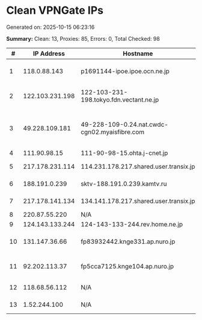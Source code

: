 # Clean VPNGate IPs
Generated on: 2025-10-15 06:23:16

**Summary:** Clean: 13, Proxies: 85, Errors: 0, Total Checked: 98

| # | IP Address | Hostname | Type | Country | Provider |
|---|------------|----------|------|---------|----------|
| 1 | 118.0.88.143 | p1691144-ipoe.ipoe.ocn.ne.jp | Business | JP | NTT Communications Corporation |
| 2 | 122.103.231.198 | 122-103-231-198.tokyo.fdn.vectant.ne.jp | Business | JP | ARTERIA Networks Corporation |
| 3 | 49.228.109.181 | 49-228-109-0.24.nat.cwdc-cgn02.myaisfibre.com | Residential | TH | ADVANCED WIRELESS NETWORK COMPANY LIMITED |
| 4 | 111.90.98.15 | 111-90-98-15.ohta.j-cnet.jp | Business | JP | JCOM Co., Ltd. |
| 5 | 217.178.231.114 | 114.231.178.217.shared.user.transix.jp | Wireless | JP | INTERNET MULTIFEED CO. |
| 6 | 188.191.0.239 | sktv-188.191.0.239.kamtv.ru | Business | RU | InterkamService LLC |
| 7 | 217.178.141.134 | 134.141.178.217.shared.user.transix.jp | Business | JP | INTERNET MULTIFEED CO. |
| 8 | 220.87.55.220 | N/A | Business | KR | Korea Telecom |
| 9 | 124.143.133.244 | 124-143-133-244.rev.home.ne.jp | Business | JP | JCOM Co., Ltd. |
| 10 | 131.147.36.66 | fp83932442.knge331.ap.nuro.jp | Business | JP | Sony Network Communications Inc. |
| 11 | 92.202.113.37 | fp5cca7125.knge104.ap.nuro.jp | Business | JP | Sony Network Communications Inc. |
| 12 | 118.68.56.112 | N/A | Business | VN | FPT Telecom Company |
| 13 | 1.52.244.100 | N/A | Business | VN | FPT Telecom Company |
